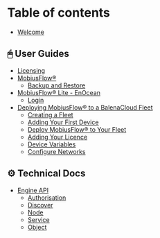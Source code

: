 # Table of contents

* [Welcome](README.md)

## 🖱 User Guides

* [Licensing](user-guides/licensing.md)
* [MobiusFlow®](user-guides/mobiusflow-r/README.md)
  * [Backup and Restore](user-guides/mobiusflow-r/backup-and-restore.md)
* [MobiusFlow® Lite - EnOcean](<README (2).md>)
  * [Login](user-guides/mobiusflow-r-lite-enocean/login.md)
* [Deploying MobiusFlow® to a BalenaCloud Fleet](user-guides/deploying-mobiusflow-r-to-a-balenacloud-fleet/README.md)
  * [Creating a Fleet](user-guides/deploying-mobiusflow-r-to-a-balenacloud-fleet/creating-a-fleet.md)
  * [Adding Your First Device](user-guides/deploying-mobiusflow-r-to-a-balenacloud-fleet/adding-your-first-device.md)
  * [Deploy MobiusFlow® to Your Fleet](user-guides/deploying-mobiusflow-r-to-a-balenacloud-fleet/deploy-mobiusflow-r-to-your-fleet.md)
  * [Adding Your Licence](user-guides/deploying-mobiusflow-r-to-a-balenacloud-fleet/adding-your-licence.md)
  * [Device Variables](user-guides/deploying-mobiusflow-r-to-a-balenacloud-fleet/device-variables.md)
  * [Configure Networks](user-guides/deploying-mobiusflow-r-to-a-balenacloud-fleet/configure-networks.md)

## ⚙ Technical Docs

* [Engine API](<README (1) (1).md>)
  * [Authorisation](technical-docs/engine-api/authorisation.md)
  * [Discover](technical-docs/engine-api/discover.md)
  * [Node](technical-docs/engine-api/node.md)
  * [Service](technical-docs/engine-api/service.md)
  * [Object](technical-docs/engine-api/object.md)
